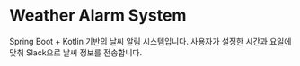 # Weather Alarm System

Spring Boot + Kotlin 기반의 날씨 알림 시스템입니다. 사용자가 설정한 시간과 요일에 맞춰 Slack으로 날씨 정보를 전송합니다.